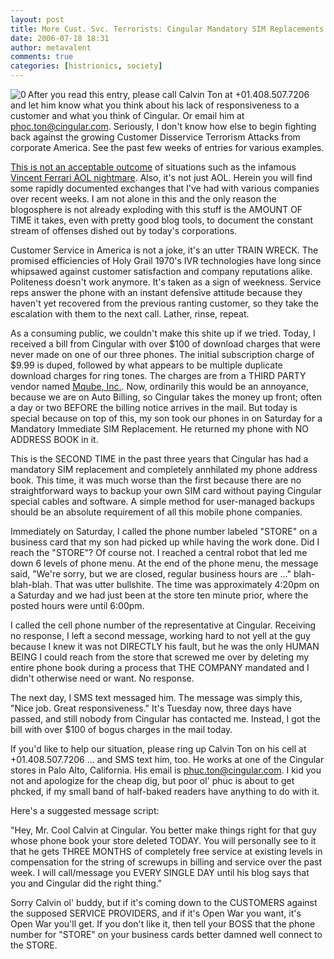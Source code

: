 ```yaml
---
layout: post
title: More Cust. Svc. Terrorists: Cingular Mandatory SIM Replacements
date: 2006-07-18 18:31
author: metavalent
comments: true
categories: [histrionics, society]
---
```

<!--Lead Photo --><img align="left" alt="0" title="0" src="http://metavalent.info/images/customer.service.jpg" /><!-- Commentary -->After you read this entry, please call Calvin Ton at +01.408.507.7206 and let him know what you think about his lack of responsiveness to a customer and what you think of Cingular.  Or email him at <a href="mailto:phoc.ton@cingular.com">phoc.ton@cingular.com</a>.  Seriously, I don't know how else to begin fighting back against the growing Customer Disservice Terrorism Attacks from corporate America.  See the past few weeks of entries for various examples.

<a href="http://www.consumerist.com/consumer/top/aol-internal-memos-after-vinnys-call-185493.php">This is not an acceptable outcome</a> of situations such as the infamous <a href="http://insignificantthoughts.com/2006/07/14/the-last-tv-appearance/">Vincent Ferrari AOL nightmare</a>.  Also, it's not just AOL.  Herein you will find some rapidly documented exchanges that I've had with various companies over recent weeks.  I am not alone in this and the only reason the blogosphere is not already exploding with this stuff is the AMOUNT OF TIME it takes, even with pretty good blog tools, to document the constant stream of offenses dished out by today's corporations.

Customer Service in America is not a joke, it's an utter TRAIN WRECK.  The promised efficiencies of Holy Grail 1970's IVR technologies have long since whipsawed against customer satisfaction and company reputations alike.  Politeness doesn't work anymore.  It's taken as a sign of weekness.  Service reps answer the phone with an instant defensive attitude because they haven't yet recovered from the previous ranting customer, so they take the escalation with them to the next call.  Lather, rinse, repeat.

As a consuming public, we couldn't make this shite up if we tried.  Today, I received a bill from Cingular with over $100 of download charges that were never made on one of our three phones.  The initial subscription charge of $9.99 is duped, followed by what appears to be multiple duplicate download charges for ring tones.  The charges are from a THIRD PARTY vendor named <a href="http://forums.cingular.com/cng/board/message?board.id=ringtones&amp;message.id=4357">Mqube, Inc.</a>.  Now, ordinarily this would be an annoyance, because we are on Auto Billing, so Cingular takes the money up front; often a day or two BEFORE the billing notice arrives in the mail.  But today is special because on top of this, my son took our phones in on Saturday for a Mandatory Immediate SIM Replacement.  He returned my phone with NO ADDRESS BOOK in it.

This is the SECOND TIME in the past three years that Cingular has had a mandatory SIM replacement and completely annhilated my phone address book.  This time, it was much worse than the first because there are no straightforward ways to backup your own SIM card without paying Cingular special cables and software.  A simple method for user-managed backups should be an absolute requirement of all this mobile phone companies.

Immediately on Saturday, I called the phone number labeled "STORE" on a business card that my son had picked up while having the work done.  Did I reach the "STORE"?  Of course not.  I reached a central robot that led me down 6 levels of phone menu.  At the end of the phone menu, the message said, "We're sorry, but we are closed, regular business hours are ..." blah-blah-blah.  That was utter bullshite.  The time was approximately 4:20pm on a Saturday and we had just been at the store ten minute prior, where the posted hours were until 6:00pm.

I called the cell phone number of the representative at Cingular.  Receiving no response, I left a second message, working hard to not yell at the guy because I knew it was not DIRECTLY his fault, but he was the only HUMAN BEING I could reach from the store that screwed me over by deleting my entire phone book during a process that THE COMPANY mandated and I didn't otherwise need or want.  No response.

The next day, I SMS text messaged him.  The message was simply this, "Nice job.  Great responsiveness."  It's Tuesday now, three days have passed, and still nobody from Cingular has contacted me.  Instead, I got the bill with over $100 of bogus charges in the mail today.

If you'd like to help our situation, please ring up Calvin Ton on his cell at  +01.408.507.7206 ... and SMS text him, too.  He works at one of the Cingular stores in Palo Alto, California.  His email is <a href="mailto:phuc.ton@cingular.com">phuc.ton@cingular.com</a>.  I kid you not and  apologize for the cheap dig, but poor ol' phuc is about to get phcked, if my small band of half-baked readers have anything to do with it.

Here's a suggested message script:

"Hey, Mr. Cool Calvin at Cingular.  You better make things right for that guy whose phone book your store deleted TODAY.  You will personally see to it that he gets THREE MONTHS of completely free service at existing levels in compensation for the string of screwups in billing and service over the past week.  I will call/message you EVERY SINGLE DAY until his blog says that you and Cingular did the right thing."

Sorry Calvin ol' buddy, but if it's coming down to the CUSTOMERS against the supposed SERVICE PROVIDERS, and if it's Open War you want, it's Open War you'll get.  If you don't like it, then tell your BOSS that the phone number for "STORE" on your business cards better damned well connect to the STORE.
